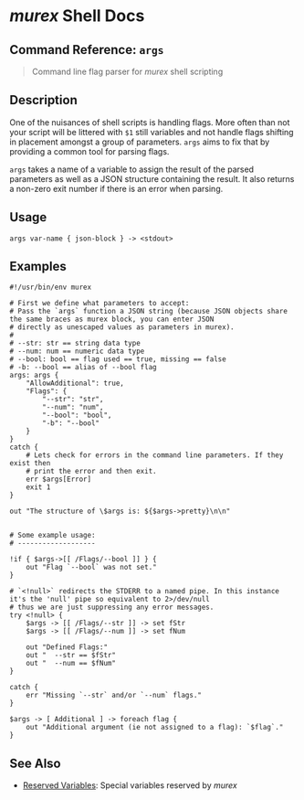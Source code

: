 # _murex_ Shell Docs

## Command Reference: `args` 

> Command line flag parser for _murex_ shell scripting

## Description

One of the nuisances of shell scripts is handling flags. More often than not
your script will be littered with `$1` still variables and not handle flags
shifting in placement amongst a group of parameters. `args` aims to fix that by
providing a common tool for parsing flags.

`args` takes a name of a variable to assign the result of the parsed parameters
as well as a JSON structure containing the result. It also returns a non-zero
exit number if there is an error when parsing.

## Usage

    args var-name { json-block } -> <stdout>

## Examples

    #!/usr/bin/env murex
    
    # First we define what parameters to accept:
    # Pass the `args` function a JSON string (because JSON objects share the same braces as murex block, you can enter JSON
    # directly as unescaped values as parameters in murex).
    #
    # --str: str == string data type
    # --num: num == numeric data type
    # --bool: bool == flag used == true, missing == false
    # -b: --bool == alias of --bool flag
    args: args {
        "AllowAdditional": true,
        "Flags": {
            "--str": "str",
            "--num": "num",
            "--bool": "bool",
            "-b": "--bool"
        }
    }
    catch {
        # Lets check for errors in the command line parameters. If they exist then
        # print the error and then exit.
        err $args[Error]
        exit 1
    }
    
    out "The structure of \$args is: ${$args->pretty}\n\n"
    
    
    # Some example usage:
    # -------------------
    
    !if { $args->[[ /Flags/--bool ]] } {
        out "Flag `--bool` was not set."
    }
    
    # `<!null>` redirects the STDERR to a named pipe. In this instance it's the 'null' pipe so equivalent to 2>/dev/null
    # thus we are just suppressing any error messages.
    try <!null> {
        $args -> [[ /Flags/--str ]] -> set fStr
        $args -> [[ /Flags/--num ]] -> set fNum
    
        out "Defined Flags:"
        out "  --str == $fStr"
        out "  --num == $fNum"
    }
    
    catch {
        err "Missing `--str` and/or `--num` flags."
    }
    
    $args -> [ Additional ] -> foreach flag {
        out "Additional argument (ie not assigned to a flag): `$flag`."
    }

## See Also

* [Reserved Variables](../user-guide/reserved-vars.md):
  Special variables reserved by _murex_